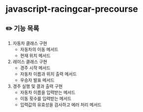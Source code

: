 # javascript-racingcar-precourse
## ✏️ 기능 목록

1. 자동차 클래스 구현
   - 자동차의 이동 메서드
   - 현재 위치 메서드
2. 레이스 클래스 구현
   - 경주 시작 메서드
   - 자동차 이름과 위치 출력 메서드
   - 우승자 발표 메서드
3. 경주 실행 및 결과 출력 구현
   - 자동차 이름을 입력받는 메서드
   - 이동 횟수를 입력받는 메서드
   - 입력값의 유효성을 검사하고 에러 처리 메서드
